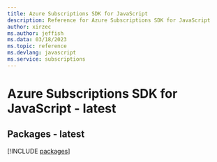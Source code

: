```yaml
---
title: Azure Subscriptions SDK for JavaScript
description: Reference for Azure Subscriptions SDK for JavaScript
author: xirzec
ms.author: jeffish
ms.data: 03/18/2023
ms.topic: reference
ms.devlang: javascript
ms.service: subscriptions
---
```

# Azure Subscriptions SDK for JavaScript - latest
## Packages - latest
[!INCLUDE [packages](subscriptions-index.md)]